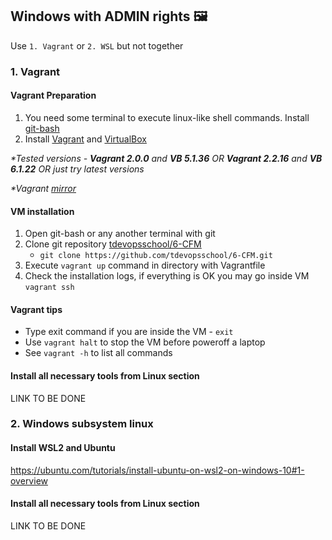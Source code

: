 ## Windows with ADMIN rights 🖼
Use `1. Vagrant` or `2. WSL` but not together

### 1. Vagrant
#### Vagrant Preparation
1. You need some terminal to execute linux-like shell commands. Install [git-bash](https://gitforwindows.org/)
2. Install [Vagrant](https://www.vagrantup.com/downloads) and [VirtualBox](https://www.virtualbox.org/wiki/Downloads)

<i>*Tested versions - **Vagrant 2.0.0** and **VB 5.1.36** OR **Vagrant 2.2.16** and **VB 6.1.22** OR just try latest versions</i>

<i>*Vagrant [mirror](https://www.filecroco.com/download-vagrant/download/)</i>

#### VM installation
1. Open git-bash or any another terminal with git
2. Clone git repository [tdevopsschool/6-CFM](https://github.com/tdevopsschool/6-CFM)
    - `git clone https://github.com/tdevopsschool/6-CFM.git`
3. Execute `vagrant up` command in directory with Vagrantfile
4. Check the installation logs, if everything is OK you may go inside VM `vagrant ssh`

#### Vagrant tips
- Type exit command if you are inside the VM - `exit`
- Use `vagrant halt` to stop the VM before poweroff a laptop
- See `vagrant -h` to list all commands

#### Install all necessary tools from Linux section
LINK TO BE DONE 
### 2. Windows subsystem linux

#### Install WSL2 and Ubuntu 
https://ubuntu.com/tutorials/install-ubuntu-on-wsl2-on-windows-10#1-overview

#### Install all necessary tools from Linux section
LINK TO BE DONE 
